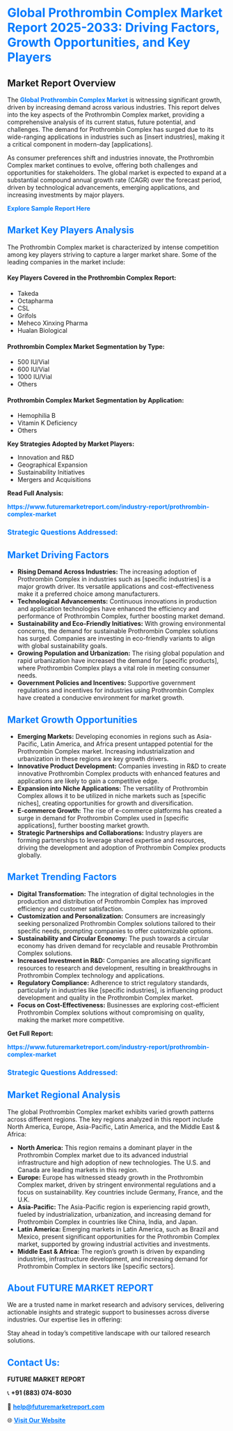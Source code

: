 <h1 style="color: #007BFF;">Global Prothrombin Complex Market Report 2025-2033: Driving Factors, Growth Opportunities, and Key Players</h1>

<section id="overview">
<h2>Market Report Overview</h2>
<p>The <a href="https://www.futuremarketreport.com/industry-report/prothrombin-complex-market" style="color: #007BFF; text-decoration: none;"><strong>Global Prothrombin Complex Market</strong></a> is witnessing significant growth, driven by increasing demand across various industries. This report delves into the key aspects of the Prothrombin Complex market, providing a comprehensive analysis of its current status, future potential, and challenges. The demand for Prothrombin Complex has surged due to its wide-ranging applications in industries such as [insert industries], making it a critical component in modern-day [applications].</p>
<p>As consumer preferences shift and industries innovate, the Prothrombin Complex market continues to evolve, offering both challenges and opportunities for stakeholders. The global market is expected to expand at a substantial compound annual growth rate (CAGR) over the forecast period, driven by technological advancements, emerging applications, and increasing investments by major players.</p>
</section>

<section id="overview">
<p><a href="https://www.futuremarketreport.com/request-sample/reportId=64852" style="color: #007BFF; text-decoration: none;"><strong>Explore Sample Report Here</strong></a></p>
</section>

<section id="key-players">
<h2 style="color: #007BFF;">Market Key Players Analysis</h2>
<p>The Prothrombin Complex market is characterized by intense competition among key players striving to capture a larger market share. Some of the leading companies in the market include:</p>
<h4>Key Players Covered in the Prothrombin Complex Report:</h4>
<ul><li>Takeda</li><li>Octapharma</li><li>CSL</li><li>Grifols</li><li>Meheco Xinxing Pharma</li><li>Hualan Biological</li></ul>
<h4>Prothrombin Complex Market Segmentation by Type:</h4>
<ul><li>500 IU/Vial</li><li>600 IU/Vial</li><li>1000 IU/Vial</li><li>Others</li></ul>

<h4>Prothrombin Complex Market Segmentation by Application:</h4>
<ul><li>Hemophilia B</li><li>Vitamin K Deficiency</li><li>Others</li></ul>
<p><strong>Key Strategies Adopted by Market Players:</strong></p>
<ul>
<li>Innovation and R&D</li>
<li>Geographical Expansion</li>
<li>Sustainability Initiatives</li>
<li>Mergers and Acquisitions</li>
</ul>
</section>

<section>
<p><strong>Read Full Analysis: </strong></p><a href="https://www.futuremarketreport.com/industry-report/prothrombin-complex-market" style="color: #007BFF; text-decoration: none;"><strong>https://www.futuremarketreport.com/industry-report/prothrombin-complex-market</strong></a>
<h3 style="color: #007BFF;">Strategic Questions Addressed:</h3>
</section>

<section id="driving-factors">
<h2 style="color: #007BFF;">Market Driving Factors</h2>
<ul>
<li><strong>Rising Demand Across Industries:</strong> The increasing adoption of Prothrombin Complex in industries such as [specific industries] is a major growth driver. Its versatile applications and cost-effectiveness make it a preferred choice among manufacturers.</li>
<li><strong>Technological Advancements:</strong> Continuous innovations in production and application technologies have enhanced the efficiency and performance of Prothrombin Complex, further boosting market demand.</li>
<li><strong>Sustainability and Eco-Friendly Initiatives:</strong> With growing environmental concerns, the demand for sustainable Prothrombin Complex solutions has surged. Companies are investing in eco-friendly variants to align with global sustainability goals.</li>
<li><strong>Growing Population and Urbanization:</strong> The rising global population and rapid urbanization have increased the demand for [specific products], where Prothrombin Complex plays a vital role in meeting consumer needs.</li>
<li><strong>Government Policies and Incentives:</strong> Supportive government regulations and incentives for industries using Prothrombin Complex have created a conducive environment for market growth.</li>
</ul>
</section>

<section id="growth-opportunities">
<h2 style="color: #007BFF;">Market Growth Opportunities</h2>
<ul>
<li><strong>Emerging Markets:</strong> Developing economies in regions such as Asia-Pacific, Latin America, and Africa present untapped potential for the Prothrombin Complex market. Increasing industrialization and urbanization in these regions are key growth drivers.</li>
<li><strong>Innovative Product Development:</strong> Companies investing in R&D to create innovative Prothrombin Complex products with enhanced features and applications are likely to gain a competitive edge.</li>
<li><strong>Expansion into Niche Applications:</strong> The versatility of Prothrombin Complex allows it to be utilized in niche markets such as [specific niches], creating opportunities for growth and diversification.</li>
<li><strong>E-commerce Growth:</strong> The rise of e-commerce platforms has created a surge in demand for Prothrombin Complex used in [specific applications], further boosting market growth.</li>
<li><strong>Strategic Partnerships and Collaborations:</strong> Industry players are forming partnerships to leverage shared expertise and resources, driving the development and adoption of Prothrombin Complex products globally.</li>
</ul>
</section>

<section id="trending-factors">
<h2 style="color: #007BFF;">Market Trending Factors</h2>
<ul>
<li><strong>Digital Transformation:</strong> The integration of digital technologies in the production and distribution of Prothrombin Complex has improved efficiency and customer satisfaction.</li>
<li><strong>Customization and Personalization:</strong> Consumers are increasingly seeking personalized Prothrombin Complex solutions tailored to their specific needs, prompting companies to offer customizable options.</li>
<li><strong>Sustainability and Circular Economy:</strong> The push towards a circular economy has driven demand for recyclable and reusable Prothrombin Complex solutions.</li>
<li><strong>Increased Investment in R&D:</strong> Companies are allocating significant resources to research and development, resulting in breakthroughs in Prothrombin Complex technology and applications.</li>
<li><strong>Regulatory Compliance:</strong> Adherence to strict regulatory standards, particularly in industries like [specific industries], is influencing product development and quality in the Prothrombin Complex market.</li>
<li><strong>Focus on Cost-Effectiveness:</strong> Businesses are exploring cost-efficient Prothrombin Complex solutions without compromising on quality, making the market more competitive.</li>
</ul>
</section>

<section>
<p><strong>Get Full Report: </strong></p><a href="https://www.futuremarketreport.com/industry-report/prothrombin-complex-market" style="color: #007BFF; text-decoration: none;"><strong>https://www.futuremarketreport.com/industry-report/prothrombin-complex-market</strong></a>
<h3 style="color: #007BFF;">Strategic Questions Addressed:</h3>
</section>


<section id="regional-analysis">
<h2 style="color: #007BFF;">Market Regional Analysis</h2>
<p>The global Prothrombin Complex market exhibits varied growth patterns across different regions. The key regions analyzed in this report include North America, Europe, Asia-Pacific, Latin America, and the Middle East & Africa:</p>
<ul>
<li><strong>North America:</strong> This region remains a dominant player in the Prothrombin Complex market due to its advanced industrial infrastructure and high adoption of new technologies. The U.S. and Canada are leading markets in this region.</li>
<li><strong>Europe:</strong> Europe has witnessed steady growth in the Prothrombin Complex market, driven by stringent environmental regulations and a focus on sustainability. Key countries include Germany, France, and the U.K.</li>
<li><strong>Asia-Pacific:</strong> The Asia-Pacific region is experiencing rapid growth, fueled by industrialization, urbanization, and increasing demand for Prothrombin Complex in countries like China, India, and Japan.</li>
<li><strong>Latin America:</strong> Emerging markets in Latin America, such as Brazil and Mexico, present significant opportunities for the Prothrombin Complex market, supported by growing industrial activities and investments.</li>
<li><strong>Middle East & Africa:</strong> The region’s growth is driven by expanding industries, infrastructure development, and increasing demand for Prothrombin Complex in sectors like [specific sectors].</li>
</ul>
</section>

<footer>
<h2 style="color: #007BFF;">About FUTURE MARKET REPORT</h2>
<p>We are a trusted name in market research and advisory services, delivering actionable insights and strategic support to businesses across diverse industries. Our expertise lies in offering:</p>

<p>Stay ahead in today’s competitive landscape with our tailored research solutions.</p>

<h2 style="color: #007BFF;">Contact Us:</h2>
<p><strong>FUTURE MARKET REPORT</strong></p>
<p>📞 <strong>+91 (883) 074-8030</strong></p>
<p>📧 <strong><a href="mailto:help@futuremarketreport.com" style="color: #007BFF;">help@futuremarketreport.com</a></strong></p>
<p>🌐 <strong><a href="https://www.futuremarketreport.com/" style="color: #007BFF;">Visit Our Website</a></strong></p>
</footer>